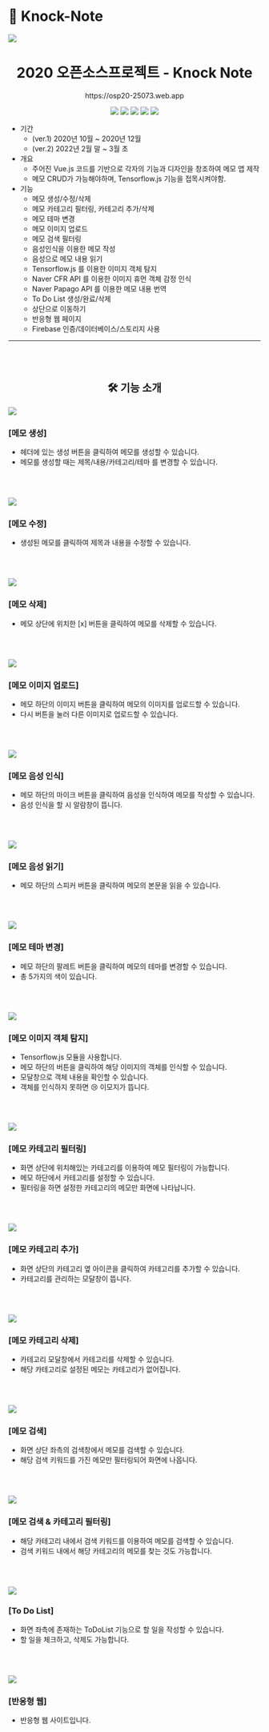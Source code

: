 # 👋 Knock-Note

![](./images/메인화면.png)

<div align='center'>
<h1><b>2020 오픈소스프로젝트 - Knock Note</b></h1>
<p>https://osp20-25073.web.app</p>

<img src="https://img.shields.io/badge/Vue.js-4FC08D?style=flat-square&logo=Vue.js&logoColor=white"/></a>
<img src="https://img.shields.io/badge/HTML-E34F26?style=flat-square&logo=HTML5&logoColor=white"/></a>
<img src="https://img.shields.io/badge/SCSS-CC6699?style=flat-square&logo=SASS&logoColor=white"/></a>
<img src="https://img.shields.io/badge/Node.js-339933?style=flat-square&logo=Node.js&logoColor=white"/></a>
<img src="https://img.shields.io/badge/Firebase-FFCA28?style=flat-square&logo=Firebase&logoColor=white"/></a>


</div>

-   기간
    -   (ver.1) 2020년 10월 ~ 2020년 12월
    -   (ver.2) 2022년 2월 말 ~ 3월 초
-   개요
    -   주어진 Vue.js 코드를 기반으로 각자의 기능과 디자인을 창조하여 메모 앱 제작
    -   메모 CRUD가 가능해야하며, Tensorflow.js 기능을 접목시켜야함.
-   기능
    -   메모 생성/수정/삭제
    -   메모 카테고리 필터링, 카테고리 추가/삭제
    -   메모 테마 변경
    -   메모 이미지 업로드
    -   메모 검색 필터링
    -   음성인식을 이용한 메모 작성
    -   음성으로 메모 내용 읽기
    -   Tensorflow.js 를 이용한 이미지 객체 탐지
    -   Naver CFR API 를 이용한 이미지 휴먼 객체 감정 인식
    -   Naver Papago API 를 이용한 메모 내용 번역
    -   To Do List 생성/완료/삭제
    -   상단으로 이동하기
    -   반응형 웹 페이지
    -   Firebase 인증/데이터베이스/스토리지 사용
<hr/>
<br/>
<br/>

<div align="center">
<h2>🛠 기능 소개</h2>
</div>


![](./images/메모생성.gif)
### [메모 생성]
- 헤더에 있는 생성 버튼을 클릭하여 메모를 생성할 수 있습니다.
- 메모를 생성할 때는 제목/내용/카테고리/테마 를 변경할 수 있습니다.
<br/>
<br/>

![](./images/메모수정.gif)
### [메모 수정]
- 생성된 메모를 클릭하여 제목과 내용을 수정할 수 있습니다.
<br/>
<br/>

![](./images/메모삭제.gif)
### [메모 삭제]
- 메모 상단에 위치한 [x] 버튼을 클릭하여 메모를 삭제할 수 있습니다.

<br/>
<br/>

![](./images/메모이미지업로드.gif)
### [메모 이미지 업로드]
- 메모 하단의 이미지 버튼을 클릭하여 메모의 이미지를 업로드할 수 있습니다.
- 다시 버튼을 눌러 다른 이미지로 업로드할 수 있습니다.

<br/>
<br/>

![](./images/메모음성인식.gif)
### [메모 음성 인식]
- 메모 하단의 마이크 버튼을 클릭하여 음성을 인식하여 메모를 작성할 수 있습니다.
- 음성 인식을 할 시 알람창이 뜹니다.

<br/>
<br/>

![](./images/메모읽기.gif)
### [메모 음성 읽기]
- 메모 하단의 스피커 버튼을 클릭하여 메모의 본문을 읽을 수 있습니다.

<br/>
<br/>

![](./images/메모테마.gif)
### [메모 테마 변경]
- 메모 하단의 팔레트 버튼을 클릭하여 메모의 테마를 변경할 수 있습니다.
- 총 5가지의 색이 있습니다.


<br/>
<br/>

![](./images/메모객체탐지.gif)
### [메모 이미지 객체 탐지]
- Tensorflow.js 모듈을 사용합니다.
- 메모 하단의 버튼을 클릭하여 해당 이미지의 객체를 인식할 수 있습니다.
- 모달창으로 객체 내용을 확인할 수 있습니다.
- 객체를 인식하지 못하면 😢 이모지가 뜹니다.


<br/>
<br/>

![](./images/메모카테고리필터링.gif)
### [메모 카테고리 필터링]
- 화면 상단에 위치해있는 카테고리를 이용하여 메모 필터링이 가능합니다.
- 메모 하단에서 카테고리를 설정할 수 있습니다.
- 필터링을 하면 설정한 카테고리의 메모만 화면에 나타납니다.


<br/>
<br/>

![](./images/메모카테고리추가.gif)
### [메모 카테고리 추가]
- 화면 상단의 카테고리 옆 아이콘을 클릭하여 카테고리를 추가할 수 있습니다.
- 카테고리를 관리하는 모달창이 뜹니다.


<br/>
<br/>

![](./images/메모카테고리삭제.gif)
### [메모 카테고리 삭제]
- 카테고리 모달창에서 카테고리를 삭제할 수 있습니다.
- 해당 카테고리로 설정된 메모는 카테고리가 없어집니다.


<br/>
<br/>

![](./images/메모검색.gif)
### [메모 검색]
- 화면 상단 좌측의 검색창에서 메모를 검색할 수 있습니다.
- 해당 검색 키워드를 가진 메모만 필터링되어 화면에 나옵니다.


<br/>
<br/>

![](./images/메모검색카테고리.gif)
### [메모 검색 & 카테고리 필터링]
- 해당 카테고리 내에서 검색 키워드를 이용하여 메모를 검색할 수 있습니다.
- 검색 키워드 내에서 해당 카테고리의 메모를 찾는 것도 가능합니다.


<br/>
<br/>

![](./images/투두리스트.gif)
### [To Do List]
- 화면 좌측에 존재하는 ToDoList 기능으로 할 일을 작성할 수 있습니다.
- 할 일을 체크하고, 삭제도 가능합니다.


<br/>
<br/>

![](./images/반응형.gif)
### [반응형 웹]
- 반응형 웹 사이트입니다.
